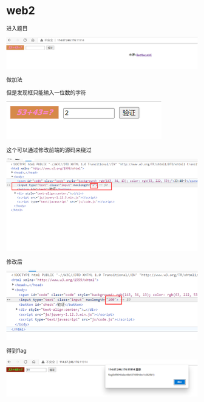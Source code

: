 # web2

进入题目

![image-20210316160141170](../../../image/bugku/image-20210316160141170.png)

做加法

但是发现框只能输入一位数的字符

![image-20210316160229402](../../../image/bugku/image-20210316160229402.png)

这个可以通过修改前端的源码来绕过

![image-20210316160310315](../../../image/bugku/image-20210316160310315.png)

修改后

![image-20210316160336350](../../../image/bugku/image-20210316160336350.png)

得到flag

![image-20210316160403945](../../../image/bugku/image-20210316160403945.png)